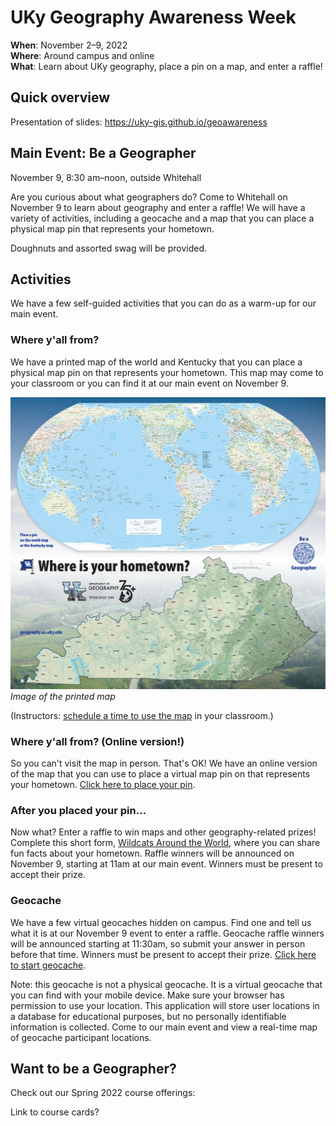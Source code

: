 # UKy Geography Awareness Week

**When**: November 2–9, 2022   
**Where**: Around campus and online  
**What**: Learn about UKy geography, place a pin on a map, and enter a raffle!  

## Quick overview

Presentation of slides: https://uky-gis.github.io/geoawareness

## Main Event: Be a Geographer
November 9, 8:30 am–noon, outside Whitehall

Are you curious about what geographers do? Come to Whitehall on November 9 to learn about geography and enter a raffle! We will have a variety of activities, including a geocache and a map that you can place a physical map pin that represents your hometown.

Doughnuts and assorted swag will be provided.

## Activities

We have a few self-guided activities that you can do as a warm-up for our main event.

### Where y'all from?

We have a printed map of the world and Kentucky that you can place a physical map pin on that represents your hometown. This map may come to your classroom or you can find it at our main event on November 9.

![Map of the world with pins](uky-geography-poster.jpg)    
*Image of the printed map*

(Instructors: [schedule a time to use the map](https://forms.gle/qkvtUQKXduynUKDu6) in your classroom.)

### Where y'all from? (Online version!)

So you can't visit the map in person. That's OK! We have an online version of the map that you can use to place a virtual map pin on that represents your hometown. [Click here to place your pin](https://outragegis.com/uky-geotag/).


### After you placed your pin...

Now what? Enter a raffle to win maps and other geography-related prizes! Complete this short form, [Wildcats Around the World](https://docs.google.com/forms/d/e/1FAIpQLSeWNSxKXnTLIKiwCCwvlvoeW70sqDK2N_B3btzDoiKXHcZn_A/viewform), where you can share fun facts about your hometown. Raffle winners will be announced on November 9, starting at 11am at our main event. Winners must be present to accept their prize.

### Geocache

We have a few virtual geocaches hidden on campus. Find one and tell us what it is at our November 9 event to enter a raffle. Geocache raffle winners will be announced starting at 11:30am, so submit your answer in person before that time. Winners must be present to accept their prize. [Click here to start geocache](https://outragegis.com/uky-geocache/).

Note: this geocache is not a physical geocache. It is a virtual geocache that you can find with your mobile device. Make sure your browser has permission to use your location. This application will store user locations in a database for educational purposes, but no personally identifiable information is collected. Come to our main event and view a real-time map of geocache participant locations.

## Want to be a Geographer?

Check out our Spring 2022 course offerings:

Link to course cards?